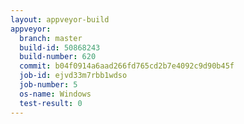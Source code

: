 ```yaml
---
layout: appveyor-build
appveyor:
  branch: master
  build-id: 50868243
  build-number: 620
  commit: b04f0914a6aad266fd765cd2b7e4092c9d90b45f
  job-id: ejvd33m7rbb1wdso
  job-number: 5
  os-name: Windows
  test-result: 0
---
```

